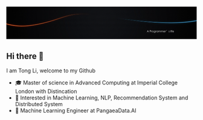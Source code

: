 ![image-1](https://github.com/TongLi3701/TongLi3701/blob/main/docs/1.png)
## Hi there 👋

I am Tong Li, welcome to my Github
* 🎓 Master of science in Advanced Computing at Imperial College London with Distincation
* 🧐 Interested in Machine Learning, NLP, Recommendation System and Distributed System
* 💼 Machine Learning Engineer at PangaeaData.AI
<!--
**TongLi3701/TongLi3701** is a ✨ _special_ ✨ repository because its `README.md` (this file) appears on your GitHub profile.

Here are some ideas to get you started:

- 🔭 I’m currently working on ...
- 🌱 I’m currently learning ...
- 👯 I’m looking to collaborate on ...
- 🤔 I’m looking for help with ...
- 💬 Ask me about ...
- 📫 How to reach me: ...
- 😄 Pronouns: ...
- ⚡ Fun fact: ...
-->
